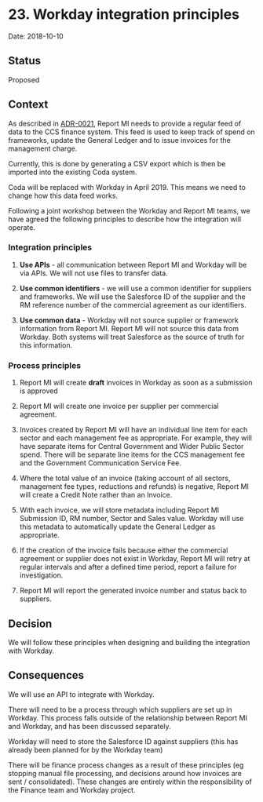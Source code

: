 # 23. Workday integration principles

Date: 2018-10-10

## Status

Proposed

## Context

As described in [ADR-0021][adr-0021], Report MI needs to provide a regular feed
of data to the CCS finance system. This feed is used to keep track of spend on
frameworks, update the General Ledger and to issue invoices for the management
charge.

Currently, this is done by generating a CSV export which is then be imported
into the existing Coda system.

Coda will be replaced with Workday in April 2019. This means we need to change
how this data feed works.

Following a joint workshop between the Workday and Report MI teams, we have
agreed the following principles to describe how the integration will operate.

### Integration principles

1. **Use APIs** - all communication between Report MI and Workday will be via
APIs. We will not use files to transfer data.

1. **Use common identifiers** - we will use a common identifier for suppliers
and frameworks. We will use the Salesforce ID of the supplier and the RM
reference number of the commercial agreement as our identifiers.

1. **Use common data** - Workday will not source supplier or framework
information from Report MI. Report MI will not source this data from Workday.
Both systems will treat Salesforce as the source of truth for this information.

### Process principles

1. Report MI will create **draft** invoices in Workday as soon as a submission
is approved

1. Report MI will create one invoice per supplier per commercial agreement.

1. Invoices created by Report MI will have an individual line item for each
sector and each management fee as appropriate. For example, they will have
separate items for Central Government and Wider Public Sector spend. There will
be separate line items for the CCS management fee and the Government
Communication Service Fee.

1. Where the total value of an invoice (taking account of all sectors,
management fee types, reductions and refunds) is negative, Report MI will create
a Credit Note rather than an Invoice.

1. With each invoice, we will store metadata including Report MI Submission ID,
RM number, Sector and Sales value. Workday will use this metadata to
automatically update the General Ledger as appropriate.

1. If the creation of the invoice fails because either the commercial agreement
or supplier does not exist in Workday, Report MI will retry at regular intervals
and after a defined time period, report a failure for investigation.

1. Report MI will report the generated invoice number and status back to
suppliers.

## Decision

We will follow these principles when designing and building the integration with Workday.

## Consequences

We will use an API to integrate with Workday.

There will need to be a process through which suppliers are set up in Workday. This process falls outside of the relationship between Report MI and Workday, and has been discussed separately.

Workday will need to store the Salesforce ID against suppliers (this has already been planned for by the Workday team)

There will be finance process changes as a result of these principles (eg stopping manual file processing, and decisions around how invoices are sent / consolidated). These changes are entirely within the responsibility of the Finance team and Workday project.

[adr-0021]: 0021-generate-a-data-export-for-finance.md
